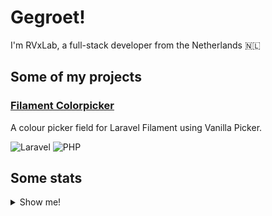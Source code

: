 # Gegroet!

I'm RVxLab, a full-stack developer from the Netherlands 🇳🇱

## Some of my projects

### [Filament Colorpicker](https://github.com/RVxLab/filament-colorpicker)

A colour picker field for Laravel Filament using Vanilla Picker.

![Laravel][laravel] ![PHP][php]

## Some stats

<details>
  <summary>Show me!</summary>
  
  <br>
  
  ![My repo stats](https://github-readme-stats.vercel.app/api?username=rvxlab&show_icons=true)
  
  ![My most used languages](https://github-readme-stats.vercel.app/api/top-langs/?username=rvxlab)
</details>

[laravel]: https://img.shields.io/badge/laravel-%23FF2D20.svg?style=for-the-badge&logo=laravel&logoColor=white
[php]: https://img.shields.io/badge/php-%23777BB4.svg?style=for-the-badge&logo=php&logoColor=white
[js]: https://img.shields.io/badge/javascript-%23323330.svg?style=for-the-badge&logo=javascript&logoColor=%23F7DF1E"
